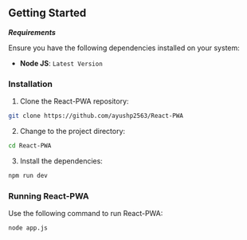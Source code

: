 ##  Getting Started

***Requirements***

Ensure you have the following dependencies installed on your system:

* **Node JS**: `Latest Version`

###  Installation

1. Clone the React-PWA repository:

```sh
git clone https://github.com/ayushp2563/React-PWA
```

2. Change to the project directory:

```sh
cd React-PWA
```

3. Install the dependencies:

```sh
npm run dev
```

###  Running React-PWA

Use the following command to run React-PWA:

```sh
node app.js
```
